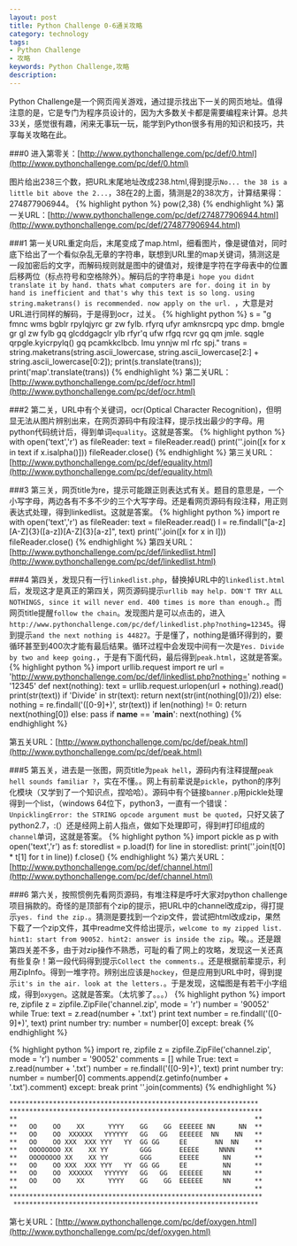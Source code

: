```yaml
---
layout: post
title: Python Challenge 0-6通关攻略
category: technology
tags:
- Python Challenge
- 攻略
keywords: Python Challenge,攻略
description:
---
```

Python Challenge是一个网页闯关游戏，通过提示找出下一关的网页地址。值得注意的是，它是专门为程序员设计的，因为大多数关卡都是需要编程来计算。总共33关，感觉很有趣，闲来无事玩一玩，能学到Python很多有用的知识和技巧，共享每关攻略在此。

###0
进入第零关：[http://www.pythonchallenge.com/pc/def/0.html](http://www.pythonchallenge.com/pc/def/0.html)

图片给出238三个数，把URL末尾地址改成238.html,得到提示`No... the 38 is a little bit above the 2...`，38在2的上面，猜测是2的38次方，计算结果得：274877906944。
{% highlight python %}
pow(2,38)
{% endhighlight %}
第一关URL：[http://www.pythonchallenge.com/pc/def/274877906944.html](http://www.pythonchallenge.com/pc/def/274877906944.html)

###1
第一关URL重定向后，末尾变成了map.html，细看图片，像是键值对，同时底下给出了一个看似杂乱无章的字符串，联想到URL里的map关键词，猜测这是一段加密后的文字，而解码规则就是图中的键值对，规律是字符在字母表中的位置后移两位（标点符号和空格除外）。解码后的字符串是`i hope you didnt translate it by hand. thats what computers are for. doing it in by hand is inefficient and that's why this text is so long. using string.maketrans() is recommended. now apply on the url. `，大意是对URL进行同样的解码，于是得到ocr，过关。
{% highlight python %}
s = "g fmnc wms bgblr rpylqjyrc gr zw fylb. rfyrq ufyr amknsrcpq ypc dmp. bmgle gr gl zw fylb gq glcddgagclr ylb rfyr'q ufw rfgq rcvr gq qm jmle. sqgle qrpgle.kyicrpylq() gq pcamkkclbcb. lmu ynnjw ml rfc spj."
trans = string.maketrans(string.ascii_lowercase, string.ascii_lowercase[2:] + string.ascii_lowercase[0:2]);
print(s.translate(trans));
print('map'.translate(trans))
{% endhighlight %}
第二关URL：[http://www.pythonchallenge.com/pc/def/ocr.html](http://www.pythonchallenge.com/pc/def/ocr.html)

###2
第二关，URL中有个关键词，ocr(Optical Character Recognition)，但明显无法从图片辨别出来，在网页源码中有段注释，提示找出最少的字母。用python代码统计后，得到单词`equality`。这就是答案。
{% highlight python %}
with open('text','r') as fileReader:
    text = fileReader.read()
    print(''.join([x for x in text if x.isalpha()]))
fileReader.close()
{% endhighlight %}
第三关URL：[http://www.pythonchallenge.com/pc/def/equality.html](http://www.pythonchallenge.com/pc/def/equality.html)

###3
第三关，网页title为re，提示可能跟正则表达式有关。题目的意思是，一个小写字母，两边各有不多不少的三个大写字母。还是看网页源码有段注释，用正则表达式处理，得到linkedlist。这就是答案。
{% highlight python %}
import re
with open('text','r') as fileReader:
    text = fileReader.read()
    l = re.findall("[a-z][A-Z]{3}([a-z])[A-Z]{3}[a-z]", text)
    print(''.join([x for x in l]))
fileReader.close()
{% endhighlight %}
第四关URL：[http://www.pythonchallenge.com/pc/def/linkedlist.html](http://www.pythonchallenge.com/pc/def/linkedlist.html)

###4
第四关，发现只有一行`linkedlist.php`，替换掉URL中的`linkedlist.html`后，发现这才是真正的第四关，网页源码提示`urllib may help. DON'T TRY ALL NOTHINGS, since it will never end. 400 times is more than enough.`。而网页title提醒`follow the chain`。发现图片是可以点击的，进入`http://www.pythonchallenge.com/pc/def/linkedlist.php?nothing=12345`。得到提示`and the next nothing is 44827`。于是懂了，nothing是循环得到的，要循环甚至到400次才能有最后结果。循环过程中会发现中间有一次是`Yes. Divide by two and keep going.`，于是有下面代码，最后得到`peak.html`，这就是答案。
{% highlight python %}
import urllib.request
import re
url = 'http://www.pythonchallenge.com/pc/def/linkedlist.php?nothing='
nothing = '12345'
def next(nothing):
    text = urllib.request.urlopen(url + nothing).read()
    print(str(text))
    if 'Divide' in str(text):
        return next(str(int(nothing[0])/2))
    else:
        nothing = re.findall('([0-9]+)', str(text))
        if len(nothing) != 0:
            return next(nothing[0])
        else:
            pass
if __name__ == '__main__':
    next(nothing)
{% endhighlight %}

第五关URL：[http://www.pythonchallenge.com/pc/def/peak.html](http://www.pythonchallenge.com/pc/def/peak.html)

###5
第五关，进去是一张图，网页title为`peak hell`，源码内有注释提醒`peak hell sounds familiar ?`，实在不懂。。网上有前辈说是`pickle`，python的序列化模块（又学到了一个知识点，捏哈哈）。源码中有个链接`banner.p`用pickle处理得到一个list，（windows 64位下，python3，一直有一个错误：`UnpicklingError: the STRING opcode argument must be quoted`，只好又装了python2.7，:(）还是经网上前人指点，做如下处理即可，得到#打印组成的`channel`单词，这就是答案。
{% highlight python %}
import pickle as p
with open('text','r') as f:
    storedlist = p.load(f)
    for line in storedlist:
        print(''.join(t[0] * t[1] for t in line))
    f.close()
{% endhighlight %}
第六关URL：[http://www.pythonchallenge.com/pc/def/channel.html](http://www.pythonchallenge.com/pc/def/channel.html)

###6
第六关，按照惯例先看网页源码，有堆注释是呼吁大家对python challenge项目捐款的。奇怪的是顶部有个zip的提示，把URL中的channel改成zip，得打提示`yes. find the zip.`。猜测是要找到一个zip文件，尝试把html改成zip，果然下载了一个zip文件，其中readme文件给出提示，`welcome to my zipped list. hint1: start from 90052. hint2: answer is inside the zip`。唉。。还是跟第四关差不多，由于对zip操作不熟悉，可耻的看了网上的攻略，发现这一关还真有些复杂！第一段代码得到提示`Collect the comments.`。还是根据前辈提示，利用ZipInfo。得到一堆字符。辨别出应该是`hockey`，但是应用到URL中时，得到提示`it's in the air. look at the letters.`。于是发现，这幅图是有若干小字组成，得到`oxygen`。这就是答案。（太坑爹了。。。）
{% highlight python %}
import re, zipfile
z = zipfile.ZipFile('channel.zip', mode = 'r')
number = '90052'
while True:
    text = z.read(number + '.txt')
    print text
    number = re.findall('([0-9]+)', text)
    print number
    try:
        number = number[0]
    except:
        break
{% endhighlight %}

{% highlight python %}
import re, zipfile
z = zipfile.ZipFile('channel.zip', mode = 'r')
number = '90052'
comments = []
while True:
    text = z.read(number + '.txt')
    number = re.findall('([0-9]+)', text)
    print number
    try:
        number = number[0]
        comments.append(z.getinfo(number + '.txt').comment)
    except:
        break
print ''.join(comments)
{% endhighlight %}

    ***************************************************************
    ****************************************************************
    **                                                            **
    **   OO    OO    XX      YYYY    GG    GG  EEEEEE NN      NN  **
    **   OO    OO  XXXXXX   YYYYYY   GG   GG   EEEEEE  NN    NN   **
    **   OO    OO XXX  XXX YYY   YY  GG GG     EE       NN  NN    **
    **   OOOOOOOO XX    XX YY        GGG       EEEEE     NNNN     **
    **   OOOOOOOO XX    XX YY        GGG       EEEEE      NN      **
    **   OO    OO XXX  XXX YYY   YY  GG GG     EE         NN      **
    **   OO    OO  XXXXXX   YYYYYY   GG   GG   EEEEEE     NN      **
    **   OO    OO    XX      YYYY    GG    GG  EEEEEE     NN      **
    **                                                            **
    ****************************************************************
     **************************************************************

第七关URL：[http://www.pythonchallenge.com/pc/def/oxygen.html](http://www.pythonchallenge.com/pc/def/oxygen.html)
